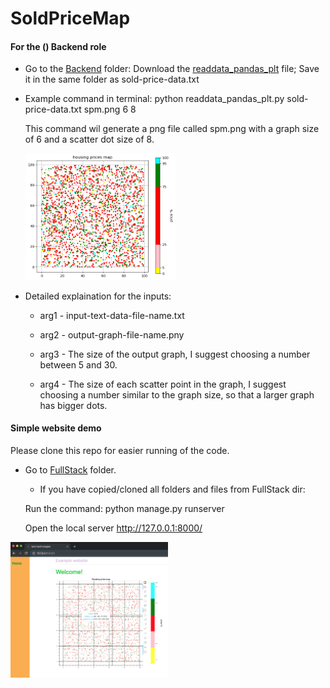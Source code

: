 # SoldPriceMap
#### For the () Backend role

- Go to the [Backend](Backend) folder:
  Download the [readdata_pandas_plt](Backend/readdata_pandas_plt.py) file;
  Save it in the same folder as sold-price-data.txt 
  
- Example command in terminal: 
  python readdata_pandas_plt.py sold-price-data.txt spm.png 6 8
  
  This command wil generate a png file called spm.png with a graph size of 6 and a scatter dot size of 8.
  
  <img src='/Backend/spm.png' height="50%" width="50%">

- Detailed explaination for the inputs:

    * arg1 -  input-text-data-file-name.txt
    * arg2 -  output-graph-file-name.pny
    * arg3 -  The size of the output graph,
            I suggest choosing a number between 5 and 30.
           
    * arg4 -  The size of each scatter point in the graph,
            I suggest choosing a number similar to the graph size,
            so that a larger graph has bigger dots.

#### Simple website demo
Please clone this repo for easier running of the code.
- Go to [FullStack](FullStack) folder.
  * If you have copied/cloned all folders and files from FullStack dir:
  
   Run the command: python manage.py runserver
   
   Open the local server http://127.0.0.1:8000/
  
<img src='/FullStack/webDemo.png' height="50%" width="50%">

